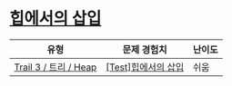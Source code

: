 # [힙에서의 삽입](https://www.codetree.ai/trails/complete/curated-cards/test-heap-insertion)

|유형|문제 경험치|난이도|
|---|---|---|
|[Trail 3 / 트리 / Heap](https://www.codetree.ai/trail-info/novice-high/)|[[Test]힙에서의 삽입](https://www.codetree.ai/trails/complete/curated-cards/test-heap-insertion/)|쉬움|


